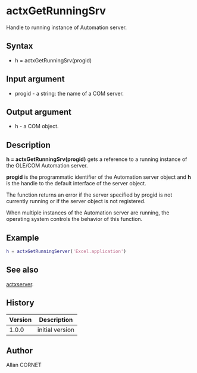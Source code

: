 # actxGetRunningSrv

Handle to running instance of Automation server.

## Syntax

- h = actxGetRunningSrv(progid)

## Input argument

- progid - a string: the name of a COM server.

## Output argument

- h - a COM object.

## Description

  <p><b>h = actxGetRunningSrv(progid)</b> gets a reference to a running instance of the OLE/COM Automation server.</p>
  <p><b>progid</b> is the programmatic identifier of the Automation server object and <b>h</b> is the handle to the default interface of the server object.</p>
  <p>The function returns an error if the server specified by progid is not currently running or if the server object is not registered.</p>
  <p>When multiple instances of the Automation server are running, the operating system controls the behavior of this function.</p>

## Example

```matlab
h = actxGetRunningServer('Excel.application')
```

## See also

[actxserver](actxserver.md).

## History

| Version | Description     |
| ------- | --------------- |
| 1.0.0   | initial version |

## Author

Allan CORNET
